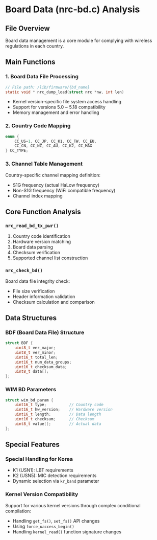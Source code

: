# Board Data (nrc-bd.c) Analysis

## File Overview
Board data management is a core module for complying with wireless regulations in each country.

## Main Functions

### 1. Board Data File Processing
```c
// File path: /lib/firmware/{bd_name}
static void * nrc_dump_load(struct nrc *nw, int len)
```
- Kernel version-specific file system access handling
- Support for versions 5.0 ~ 5.18 compatibility
- Memory management and error handling

### 2. Country Code Mapping
```c
enum {
    CC_US=1, CC_JP, CC_K1, CC_TW, CC_EU, 
    CC_CN, CC_NZ, CC_AU, CC_K2, CC_MAX
} CC_TYPE;
```

### 3. Channel Table Management
Country-specific channel mapping definition:
- S1G frequency (actual HaLow frequency)
- Non-S1G frequency (WiFi compatible frequency)
- Channel index mapping

## Core Function Analysis

### `nrc_read_bd_tx_pwr()`
1. Country code identification
2. Hardware version matching
3. Board data parsing
4. Checksum verification
5. Supported channel list construction

### `nrc_check_bd()`
Board data file integrity check:
- File size verification
- Header information validation
- Checksum calculation and comparison

## Data Structures

### BDF (Board Data File) Structure
```c
struct BDF {
    uint8_t ver_major;
    uint8_t ver_minor;
    uint16_t total_len;
    uint16_t num_data_groups;
    uint16_t checksum_data;
    uint8_t data[];
};
```

### WIM BD Parameters
```c
struct wim_bd_param {
    uint16_t type;          // Country code
    uint16_t hw_version;    // Hardware version
    uint16_t length;        // Data length
    uint16_t checksum;      // Checksum
    uint8_t value[];        // Actual data
};
```

## Special Features

### Special Handling for Korea
- K1 (USN1): LBT requirements
- K2 (USN5): MIC detection requirements
- Dynamic selection via `kr_band` parameter

### Kernel Version Compatibility
Support for various kernel versions through complex conditional compilation:
- Handling `get_fs()`, `set_fs()` API changes
- Using `force_uaccess_begin()`
- Handling `kernel_read()` function signature changes